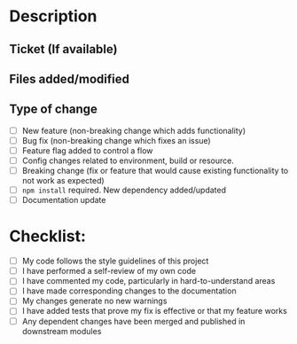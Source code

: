<Provide proper title to this PR that includes ticket id and brief description about the PR>

# Description

<Please include a summary of the change or which issue is fixed. Please also include relevant motivation and context. List any dependencies that are required for this change.>

## Ticket (If available)

<Please provide a link to the ticket related to this change>

## Files added/modified

<Please provide a list of files or features that were added or modified in this pr>

## Type of change

- [ ] New feature (non-breaking change which adds functionality)
- [ ] Bug fix (non-breaking change which fixes an issue)
- [ ] Feature flag added to control a flow
- [ ] Config changes related to environment, build or resource.
- [ ] Breaking change (fix or feature that would cause existing functionality to not work as expected)
- [ ] `npm install` required. New dependency added/updated
- [ ] Documentation update

# Checklist:

- [ ] My code follows the style guidelines of this project
- [ ] I have performed a self-review of my own code
- [ ] I have commented my code, particularly in hard-to-understand areas
- [ ] I have made corresponding changes to the documentation
- [ ] My changes generate no new warnings
- [ ] I have added tests that prove my fix is effective or that my feature works
- [ ] Any dependent changes have been merged and published in downstream modules
